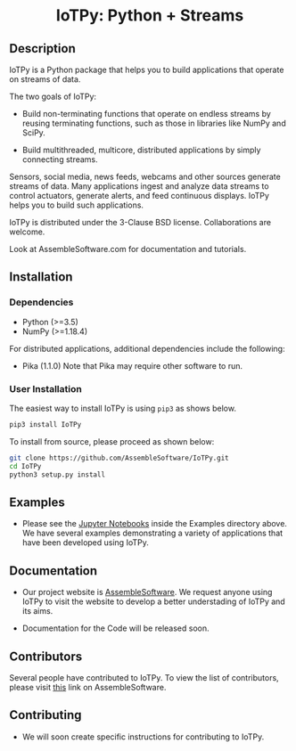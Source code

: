 <div align="center">    
 
# IoTPy: Python + Streams

</div>

## Description

IoTPy is a Python package that helps you to build applications that operate on streams of data.

The two goals of IoTPy:

* Build non-terminating functions that operate on endless streams by reusing terminating functions, such as those in libraries like NumPy and SciPy.

* Build multithreaded, multicore, distributed applications by simply connecting streams.

Sensors, social media, news feeds, webcams and other sources generate streams of data. Many applications ingest and analyze data streams to control actuators, generate alerts, and feed continuous displays. IoTPy helps you to build such applications.

IoTPy is distributed under the 3-Clause BSD license. Collaborations are welcome.

Look at AssembleSoftware.com for documentation and tutorials.

## Installation

### Dependencies
* Python (>=3.5)
* NumPy (>=1.18.4)

For distributed applications, additional dependencies include the following:
* Pika (1.1.0)
Note that Pika may require other software to run.

### User Installation
The easiest way to install IoTPy is using ```pip3``` as shows below.
```bash
pip3 install IoTPy
```
To install from source, please proceed as shown below:
```bash
git clone https://github.com/AssembleSoftware/IoTPy.git
cd IoTPy
python3 setup.py install
```

## Examples

* Please see the [Jupyter Notebooks](https://github.com/AssembleSoftware/IoTPy/tree/master/examples) inside the Examples directory above. We have several examples demonstrating a variety of applications that have been developed using IoTPy.


## Documentation

* Our project website is [AssembleSoftware](https://www.assemblesoftware.com/). We request anyone using IoTPy to visit the website to develop a better understading of IoTPy and its aims. 

* Documentation for the Code will be released soon. 

## Contributors

Several people have contributed to IoTPy. To view the list of contributors, please visit [this](https://www.assemblesoftware.com/people-k-mani-chandy) link on AssembleSoftware.

## Contributing

* We will soon create specific instructions for contributing to IoTPy.




